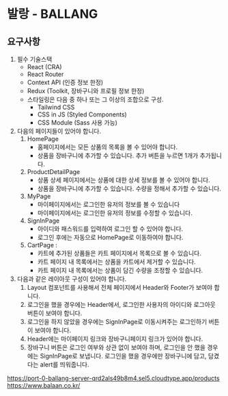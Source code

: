 # 발랑 - BALLANG

## 요구사항

1. 필수 기술스택
   - React (CRA)
   - React Router
   - Context API (인증 정보 한정)
   - Redux (Toolkit, 장바구니와 프로필 정보 한정)
   - 스타일링은 다음 중 하나 또는 그 이상의 조합으로 구성.
     - Tailwind CSS
     - CSS in JS (Styled Components)
     - CSS Module (Sass 사용 가능)
2. 다음의 페이지들이 있어야 합니다.
   1. HomePage
      - 홈페이지에서는 모든 상품의 목록을 볼 수 있어야 합니다.
      - 상품을 장바구니에 추가할 수 있습니다. 추가 버튼을 누르면 1개가 추가됩니다.
   2. ProductDetailPage
      - 상품 상세 페이지에서는 상품에 대한 상세 정보를 볼 수 있어야 합니다.
      - 상품을 장바구니에 추가할 수 있습니다. 수량을 정해서 추가할 수 있습니다.
   3. MyPage
      - 마이페이지에서는 로그인한 유저의 정보를 볼 수 있습니다
      - 마이페이지에서는 로그인한 유저의 정보를 수정할 수 있습니다.
   4. SignInPage
      - 아이디와 패스워드를 입력하여 로그인 할 수 있어야 합니다.
      - 로그인 후에는 자동으로 HomePage로 이동하여야 합니다.
   5. CartPage :
      - 카트에 추가된 상품들은 카트 페이지에서 목록으로 볼 수 있습니다.
      - 카트 페이지 내 목록에서는 상품을 카트에서 제거할 수 있습니다.
      - 카트 페이지 내 목록에서는 상품이 담긴 수량을 조정할 수 있습니다.
3. 다음과 같은 레이아웃 구성이 있어야 합니다.
   1. Layout 컴포넌트를 사용해서 전체 페이지에서 Header와 Footer가 보여야 합니다.
   2. 로그인을 했을 경우에는 Header에서, 로그인한 사용자의 아이디와 로그아웃 버튼이 보여야 합니다.
   3. 로그인을 하지 않았을 경우에는 SignInPage로 이동시켜주는 로그인하기 버튼이 보여야 합니다.
   4. Header에는 마이페이지 링크와 장바구니페이지 링크가 있어야 합니다.
   5. 장바구니 버튼은 로그인 여부와 상관 없이 보여야 하며, 로그인을 안 했을 경우에는 SignInPage로 보냅니다. 로그인을 했을 경우에만 장바구니에 담고, 담겼다는 alert를 띄워줍니다.

https://port-0-ballang-server-qrd2als49b8m4.sel5.cloudtype.app/products
https://www.balaan.co.kr/
